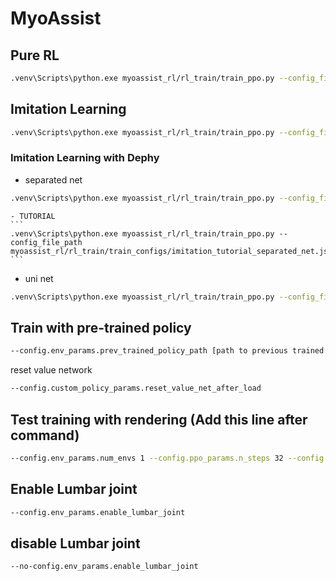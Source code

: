 # MyoAssist
## Pure RL
```bash
.venv\Scripts\python.exe myoassist_rl/rl_train/train_ppo.py --config_file_path myoassist_rl/rl_train/train_configs/base.json
```
## Imitation Learning
```bash
.venv\Scripts\python.exe myoassist_rl/rl_train/train_ppo.py --config_file_path myoassist_rl/rl_train/train_configs/imitation.json
```
### Imitation Learning with Dephy

- separated net
```bash
.venv\Scripts\python.exe myoassist_rl/rl_train/train_ppo.py --config_file_path myoassist_rl/rl_train/train_configs/imitation_dephy_separated_net.json
```
    - TUTORIAL
    ```
    .venv\Scripts\python.exe myoassist_rl/rl_train/train_ppo.py --config_file_path myoassist_rl/rl_train/train_configs/imitation_tutorial_separated_net.json
    ```
- uni net
```bash
.venv\Scripts\python.exe myoassist_rl/rl_train/train_ppo.py --config_file_path myoassist_rl/rl_train/train_configs/imitation_dephy_uni_net.json
```

## Train with pre-trained policy
```bash
--config.env_params.prev_trained_policy_path [path to previous trained policy]
```
reset value network
```bash
--config.custom_policy_params.reset_value_net_after_load
```
## Test training with rendering (Add this line after command)
```bash
--config.env_params.num_envs 1 --config.ppo_params.n_steps 32 --config.ppo_params.batch_size 16 --config.logger_params.logging_frequency 1 --config.logger_params.evaluate_frequency 2 --flag_rendering
```
## Enable Lumbar joint
```bash
--config.env_params.enable_lumbar_joint
```
## disable Lumbar joint
```bash
--no-config.env_params.enable_lumbar_joint
```